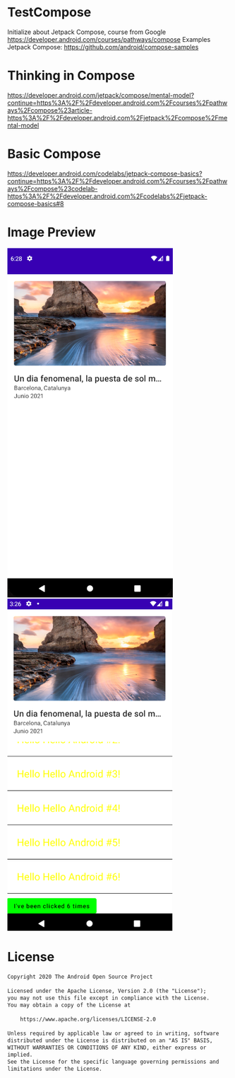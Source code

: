 # TestCompose
Initialize about Jetpack Compose, course from Google https://developer.android.com/courses/pathways/compose
Examples Jetpack Compose: https://github.com/android/compose-samples

# Thinking in Compose
https://developer.android.com/jetpack/compose/mental-model?continue=https%3A%2F%2Fdeveloper.android.com%2Fcourses%2Fpathways%2Fcompose%23article-https%3A%2F%2Fdeveloper.android.com%2Fjetpack%2Fcompose%2Fmental-model

# Basic Compose
https://developer.android.com/codelabs/jetpack-compose-basics?continue=https%3A%2F%2Fdeveloper.android.com%2Fcourses%2Fpathways%2Fcompose%23codelab-https%3A%2F%2Fdeveloper.android.com%2Fcodelabs%2Fjetpack-compose-basics#8

# Image Preview
![Default Preview 1](https://github.com/skyme32/TestCompose/blob/master/img/defaultPreview2.png)
![Default Preview 2](https://github.com/skyme32/TestCompose/blob/master/img/defaultPreview3.png)

# License
```
Copyright 2020 The Android Open Source Project

Licensed under the Apache License, Version 2.0 (the "License");
you may not use this file except in compliance with the License.
You may obtain a copy of the License at

    https://www.apache.org/licenses/LICENSE-2.0

Unless required by applicable law or agreed to in writing, software
distributed under the License is distributed on an "AS IS" BASIS,
WITHOUT WARRANTIES OR CONDITIONS OF ANY KIND, either express or implied.
See the License for the specific language governing permissions and
limitations under the License.
```
